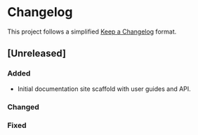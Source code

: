 # Changelog

This project follows a simplified [Keep a Changelog](https://keepachangelog.com/en/1.1.0/) format.

## [Unreleased]

### Added
- Initial documentation site scaffold with user guides and API.

### Changed

### Fixed